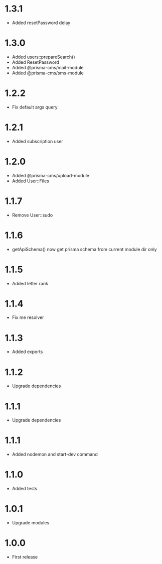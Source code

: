 1.3.1
===============================
- Added resetPassword delay

1.3.0
===============================
- Added users::prepareSearch()
- Added ResetPassword
- Added @prisma-cms/mail-module
- Added @prisma-cms/sms-module

1.2.2
===============================
- Fix default args query

1.2.1
===============================
- Added subscription user

1.2.0
===============================
- Added @prisma-cms/upload-module
- Added User::Files

1.1.7
===============================
- Remove User::sudo

1.1.6
===============================
- getApiSchema() now get prisma schema from current module dir only

1.1.5
===============================
- Added letter rank

1.1.4
===============================
- Fix me resolver

1.1.3
===============================
- Added exports

1.1.2
===============================
- Upgrade dependencies

1.1.1
===============================
- Upgrade dependencies

1.1.1
===============================
- Added nodemon and start-dev command

1.1.0
===============================
- Added tests

1.0.1
===============================
- Upgrade modules

1.0.0
===============================
- First release
